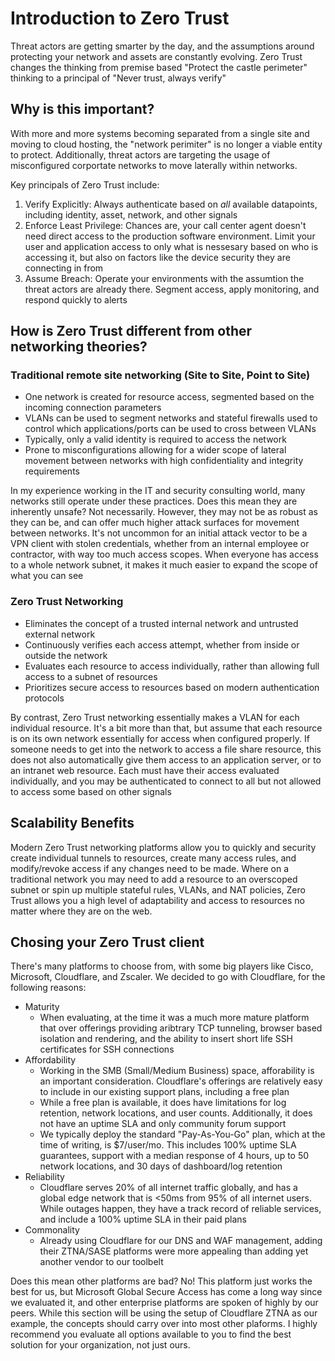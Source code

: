 # Introduction to Zero Trust

Threat actors are getting smarter by the day, and the assumptions around protecting your network and assets are constantly evolving. Zero Trust changes the thinking from premise based "Protect the castle perimeter" thinking to a principal of "Never trust, always verify"

## Why is this important?

With more and more systems becoming separated from a single site and moving to cloud hosting, the "network perimiter" is no longer a viable entity to protect. Additionally, threat actors are targeting the usage of misconfigured corportate networks to move laterally within networks.

Key principals of Zero Trust include:

1. Verify Explicitly: Always authenticate based on *all* available datapoints, including identity, asset, network, and other signals
2. Enforce Least Privilege: Chances are, your call center agent doesn't need direct access to the production software environment. Limit your user and application access to only what is nessesary based on who is accessing it, but also on factors like the device security they are connecting in from
3. Assume Breach: Operate your environments with the assumtion the threat actors are already there. Segment access, apply monitoring, and respond quickly to alerts

## How is Zero Trust different from other networking theories?

### Traditional remote site networking (Site to Site, Point to Site)

- One network is created for resource access, segmented based on the incoming connection parameters
- VLANs can be used to segment networks and stateful firewalls used to control which applications/ports can be used to cross between VLANs
- Typically, only a valid identity is required to access the network
- Prone to misconfigurations allowing for a wider scope of lateral movement between networks with high confidentiality and integrity requirements

In my experience working in the IT and security consulting world, many networks still operate under these practices. Does this mean they are inherently unsafe? Not necessarily. However, they may not be as robust as they can be, and can offer much higher attack surfaces for movement between networks. It's not uncommon for an initial attack vector to be a VPN client with stolen credentials, whether from an internal employee or contractor, with way too much access scopes. When everyone has access to a whole network subnet, it makes it much easier to expand the scope of what you can see

### Zero Trust Networking

- Eliminates the concept of a trusted internal network and untrusted external network
- Continuously verifies each access attempt, whether from inside or outside the network
- Evaluates each resource to access individually, rather than allowing full access to a subnet of resources
- Prioritizes secure access to resources based on modern authentication protocols

By contrast, Zero Trust networking essentially makes a VLAN for each individual resource. It's a bit more than that, but assume that each resource is on its own network essentially for access when configured properly. If someone needs to get into the network to access a file share resource, this does not also automatically give them access to an application server, or to an intranet web resource. Each must have their access evaluated individually, and you may be authenticated to connect to all but not allowed to access some based on other signals

## Scalability Benefits

Modern Zero Trust networking platforms allow you to quickly and security create individual tunnels to resources, create many access rules, and modify/revoke access if any changes need to be made. Where on a traditional network you may need to add a resource to an overscoped subnet or spin up multiple stateful rules, VLANs, and NAT policies, Zero Trust allows you a high level of adaptability and access to resources no matter where they are on the web.

## Chosing your Zero Trust client

There's many platforms to choose from, with some big players like Cisco, Microsoft, Cloudflare, and Zscaler. We decided to go with Cloudflare, for the following reasons:

- Maturity
  - When evaluating, at the time it was a much more mature platform that over offerings providing aribtrary TCP tunneling, browser based isolation and rendering, and the ability to insert short life SSH certificates for SSH connections
- Affordability
  - Working in the SMB (Small/Medium Business) space, afforability is an important consideration. Cloudflare's offerings are relatively easy to include in our existing support plans, including a free plan
  - While a free plan is available, it does have limitations for log retention, network locations, and user counts. Additionally, it does not have an uptime SLA and only community forum support
  - We typically deploy the standard "Pay-As-You-Go" plan, which at the time of writing, is $7/user/mo. This includes 100% uptime SLA guarantees, support with a median response of 4 hours, up to 50 network locations, and 30 days of dashboard/log retention
- Reliability
  - Cloudflare serves 20% of all internet traffic globally, and has a global edge network that is <50ms from 95% of all internet users. While outages happen, they have a track record of reliable services, and include a 100% uptime SLA in their paid plans
- Commonality
  - Already using Cloudflare for our DNS and WAF management, adding their ZTNA/SASE platforms were more appealing than adding yet another vendor to our toolbelt

Does this mean other platforms are bad? No! This platform just works the best for us, but Microsoft Global Secure Access has come a long way since we evaluated it, and other enterprise platforms are spoken of highly by our peers. While this section will be using the setup of Cloudflare ZTNA as our example, the concepts should carry over into most other plaforms. I highly recommend you evaluate all options available to you to find the best solution for your organization, not just ours.
